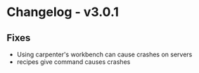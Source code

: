 # Changelog - v3.0.1

## Fixes
- Using carpenter's workbench can cause crashes on servers
- recipes give command causes crashes